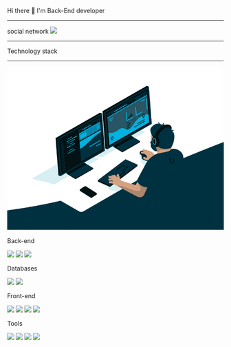 Hi there 👋 I'm Back-End developer
<hr>
social network
<img src="https://img.shields.io/badge/telegram?style=for-the-badge&logo=telegram&logoColor=blue"/>

<hr>
Technology stack
<hr>
<img src="https://raw.githubusercontent.com/DJWOMS/DJWOMS/main/code.gif">

Back-end

<img src="https://img.shields.io/badge/Python-black?style=for-the-badge&logo=Python&logoColor=blue"/>  <img src="https://img.shields.io/badge/Django-limegreen?style=for-the-badge&logo=Django&logoColor=white"/>
<img src="https://img.shields.io/badge/jinja-deepskyblue?style=for-the-badge&logo=jinja&logoColor=white"/>

Databases

<img src="https://img.shields.io/badge/MySql-blue?style=for-the-badge&logo=MySql&logoColor=white"/>  <img src="https://img.shields.io/badge/sqlite-deepskyblue?style=for-the-badge&logo=sqlite&logoColor=003B57"/>

Front-end

<img src="https://img.shields.io/badge/Html5-red?style=for-the-badge&logo=Html5&logoColor=white"/>  <img src="https://img.shields.io/badge/css3-blue?style=for-the-badge&logo=css3&logoColor=white"/>
<img src="https://img.shields.io/badge/javascript-gold?style=for-the-badge&logo=javascript&logoColor=black"/>
 <img src="https://img.shields.io/badge/figma-lightyellow?style=for-the-badge&logo=figma&logoColor=black"/>

Tools

<img src="https://img.shields.io/badge/git-black?style=for-the-badge&logo=git&logoColor=red"/>  <img src="https://img.shields.io/badge/github-black?style=for-the-badge&logo=github&logoColor=white"/>
<img src="https://img.shields.io/badge/postman-orange?style=for-the-badge&logo=postman&logoColor=white"/>
 <img src="https://img.shields.io/badge/pycharm-greenyellow?style=for-the-badge&logo=pycharm&logoColor=black"/>
